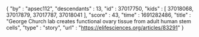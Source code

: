 {
  "by" : "apsec112",
  "descendants" : 13,
  "id" : 37017750,
  "kids" : [ 37018068, 37017879, 37017787, 37018041 ],
  "score" : 43,
  "time" : 1691282486,
  "title" : "George Church lab creates functional ovary tissue from adult human stem cells",
  "type" : "story",
  "url" : "https://elifesciences.org/articles/83291"
}
